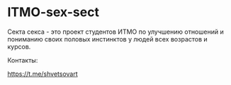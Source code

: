 # ITMO-sex-sect

Секта секса - это проект студентов ИТМО по улучшению отношений и пониманию своих половых инстинктов у людей всех возрастов и курсов.

Контакты:

https://t.me/shvetsovart
